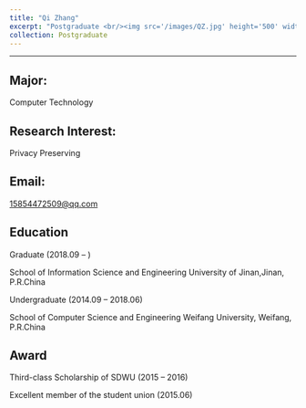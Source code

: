 ```yaml
---
title: "Qi Zhang"
excerpt: "Postgraduate <br/><img src='/images/QZ.jpg' height='500' width='300'>"
collection: Postgraduate
---
```


---

Major:   
---
Computer Technology 



Research Interest: 
--
 Privacy Preserving

Email:            
---
15854472509@qq.com


Education
----
Graduate (2018.09 –  ) 

School of Information Science and Engineering 
University of Jinan,Jinan, P.R.China 

Undergraduate (2014.09 – 2018.06)   

School of Computer Science and Engineering 
Weifang University, Weifang, P.R.China


Award
---
Third-class Scholarship of SDWU (2015 – 2016) 

Excellent member of the student union (2015.06) 